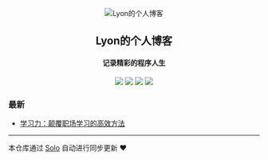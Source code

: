 <p align="center"><img alt="Lyon的个人博客" src="https://static.b3log.org/images/brand/solo-32.png"></p><h2 align="center">
Lyon的个人博客
</h2>

<h4 align="center">记录精彩的程序人生</h4>
<p align="center"><a title="Lyon的个人博客" target="_blank" href="https://github.com/kailyang/solo-blog"><img src="https://img.shields.io/github/last-commit/kailyang/solo-blog.svg?style=flat-square&color=FF9900"></a>
<a title="GitHub repo size in bytes" target="_blank" href="https://github.com/kailyang/solo-blog"><img src="https://img.shields.io/github/repo-size/kailyang/solo-blog.svg?style=flat-square"></a>
<a title="Solo Version" target="_blank" href="https://github.com/b3log/solo/releases"><img src="https://img.shields.io/badge/solo-3.6.5-f1e05a.svg?style=flat-square&color=blueviolet"></a>
<a title="Hits" target="_blank" href="https://github.com/b3log/hits"><img src="https://hits.b3log.org/kailyang/solo-blog.svg"></a></p>

### 最新

* [学习力：颠覆职场学习的高效方法](http://www.lyonsblog.com/articles/2019/10/14/1571062557412.html)



---

本仓库通过 [Solo](https://github.com/b3log/solo) 自动进行同步更新 ❤️ 
